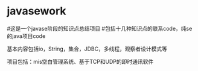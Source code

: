 # javasework
#这是一个javase阶段的知识点总结项目
#包括十几种知识点的联系code，纯se的java项目code

基本内容包括io，String，集合，JDBC，多线程，观察者设计模式等

项目包括：mis空白管理系统、基于TCP和UDP的即时通讯软件
